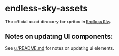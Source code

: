 # endless-sky-assets

The official asset directory for sprites in [Endless Sky](https://github.com/endless-sky/endless-sky).

## Notes on updating UI components:

See [ui/README.md](ui/README.md) for notes on updating ui elements.
